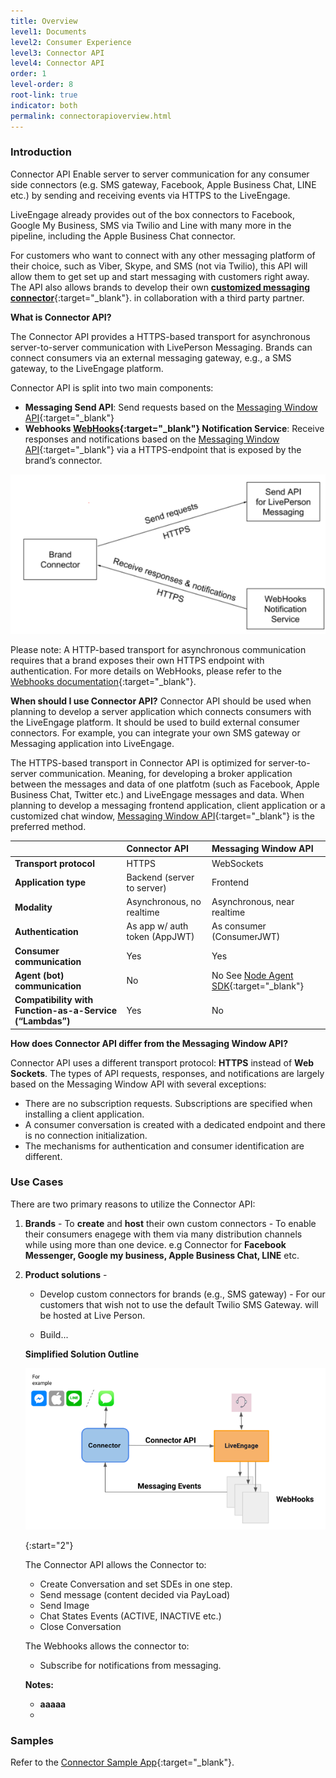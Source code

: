 ```yaml
---
title: Overview
level1: Documents
level2: Consumer Experience
level3: Connector API
level4: Connector API
order: 1
level-order: 8
root-link: true
indicator: both
permalink: connectorapioverview.html
---
```

### Introduction

Connector API Enable server to server communication for any consumer side connectors (e.g. SMS gateway, Facebook, Apple Business Chat, LINE etc.) by sending and receiving events via HTTPS to the LiveEngage.

LiveEngage already provides out of the box connectors to Facebook, Google My Business, SMS via Twilio and Line with many more in the pipeline, including the Apple Business Chat connector.

For customers who want to connect with any other messaging platform of their choice, such as Viber, Skype, and SMS (not via Twilio), this API will allow them to get set up and start messaging with customers right away. The API also allows brands to develop their own [**customized messaging connector**](create-connector.html){:target="_blank"}. in collaboration with a third party partner.

**What is Connector API?**

The Connector API provides a HTTPS-based transport for asynchronous server-to-server communication with LivePerson Messaging. Brands can connect consumers via an external messaging gateway, e.g., a SMS gateway, to the LiveEngage platform.

Connector API is split into two main components:

* **Messaging Send API**: Send requests based on the [Messaging Window API](consumer-int-overview.html){:target="_blank"}
* **Webhooks [WebHooks](webhooks-overview.html){:target="_blank"} Notification Service**: Receive responses and notifications based on the [Messaging Window API](consumer-int-overview.html){:target="_blank"} via a HTTPS-endpoint that is exposed by the brand’s connector.

![JavascriptOverview](img/ConnectorAPI1.png)

Please note: A HTTP-based transport for asynchronous communication requires that a brand exposes their own HTTPS endpoint with authentication. For more details on WebHooks, please refer to the [Webhooks documentation](webhooks-overview.html){:target="_blank"}.


**When should I use Connector API?**
Connector API should be used when planning to develop a server application which connects consumers with the LiveEngage platform. It should be used to build external consumer connectors. For example, you can integrate your own SMS gateway or Messaging application into LiveEngage.

The HTTPS-based transport in Connector API is optimized for server-to-server communication. Meaning, for developing a broker application between the messages and data of one platfotm (such as Facebook, Apple Business Chat, Twitter etc.) and LiveEngage messages and data.
When planning to develop a messaging frontend application, client application or a customized chat window, [Messaging Window API](consumer-int-overview.html){:target="_blank"} is the preferred method.


|                                                           | **Connector API**                 | **Messaging Window API**    |
| --------------------------------------------------------- |:----------------------------------|:----------------------------|
| **Transport protocol**                                    | HTTPS                             | WebSockets                  |
| **Application type**                                      | Backend (server to server)        | Frontend                    |  
| **Modality**                                              | Asynchronous, no realtime         | Asynchronous, near realtime |
| **Authentication**                                        | As app w/ auth token (AppJWT)     | As consumer (ConsumerJWT)   |
| **Consumer communication**                                | Yes                               | Yes                         |
| **Agent (bot) communication**                             | No                                | No See [Node Agent SDK](https://github.com/LivePersonInc/node-agent-sdk){:target="_blank"}|
| **Compatibility with Function-as-a-Service (“Lambdas”)**  | Yes                               | No                          |

**How does Connector API differ from the Messaging Window API?**

Connector API uses a different transport protocol: **HTTPS** instead of **Web Sockets**. The types of API requests, responses, and notifications are largely based on the Messaging Window API with several exceptions:
* There are no subscription requests. Subscriptions are specified when installing a client application.
* A consumer conversation is created with a dedicated endpoint and there is no connection initialization.
* The mechanisms for authentication and consumer identification are different.


### Use Cases

There are two primary reasons to utilize the Connector API:

1. **Brands** - To **create** and **host** their own custom connectors - To enable their consumers enagege with them via many distribution channels while using more than one device. e.g Connector for **Facebook Messenger, Google my business, Apple Business Chat, LINE** etc.   

[comment]: <> (<iframe src="//players.brightcove.net/902047215001/default_default/index.html?videoId=5348329763001" allowfullscreen webkitallowfullscreen mozallowfullscreen height="280" width="500"></iframe>)


2. **Product solutions** -

	* Develop custom connectors for brands (e.g., SMS gateway) - For our customers that wish not to use the default Twilio SMS Gateway. will be hosted at Live Person.

	* Build...

	**Simplified Solution Outline**

	![JavascriptOverview](img/ConnectorAPI2.png)

	{:start="2"}

	The Connector API allows the Connector to:

	- Create Conversation and set SDEs in one step.
	- Send message (content decided via PayLoad)
	- Send Image
	- Chat States Events (ACTIVE, INACTIVE etc.)
	- Close Conversation

    The Webhooks allows the connector to:

    - Subscribe for notifications from messaging.





	**Notes:**

	- **aaaaa**
	-

### Samples

Refer to the [Connector Sample App](connector-sample-app.html){:target="_blank"}.
